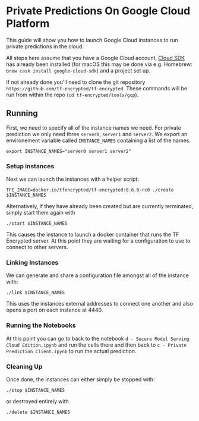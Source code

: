 # Private Predictions On Google Cloud Platform

This guide will show you how to launch Google Cloud instances to run private predictions in the cloud.

All steps here assume that you have a Google Cloud account, [Cloud SDK](https://cloud.google.com/sdk/) has already been installed (for macOS this may be done via e.g. Homebrew: `brew cask install google-cloud-sdk`) and a project set up.

If not already done you'll need to clone the git repository `https://github.com/tf-encrypted/tf-encrypted`. These commands will be run from within the repo (`cd tf-encrypted/tools/gcp`).

## Running

First, we need to specify all of the instance names we need. For private prediction we only need three `server0`, `server1` and `server2`. We export an environement variable called `INSTANCE_NAMES` containing a list of the names.

```shell
export INSTANCE_NAMES="server0 server1 server2"
```

### Setup instances

Next we can launch the instances with a helper script:

```shell
TFE_IMAGE=docker.io/tfencrypted/tf-encrypted:0.6.0-rc0 ./create $INSTANCE_NAMES
```

Alternatively, if they have already been created but are currently terminated, simply start them again with

```shell
./start $INSTANCE_NAMES
```

This causes the instance to launch a docker container that runs the TF Encrypted server. At this point they are waiting for a configuration to use to connect to other servers.

### Linking Instances

We can generate and share a configuration file amongst all of the instance with:

```shell
./link $INSTANCE_NAMES
```

This uses the instances external addresses to connect one another and also opens a port on each instance at 4440.

### Running the Notebooks

At this point you can go to back to the notebook `d - Secure Model Serving Cloud Edition.ipynb` and run the cells there and then back to `c - Private Prediction Client.ipynb` to run the actual prediction.

### Cleaning Up

Once done, the instances can either simply be stopped with:

```shell
./stop $INSTANCE_NAMES
```

or destroyed entirely with

```shell
./delete $INSTANCE_NAMES
```
